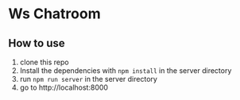 # Ws Chatroom
## How to use

1. clone this repo
2. Install the dependencies with `npm install` in the server directory
2. run `npm run server` in the server directory
3. go to http://localhost:8000
